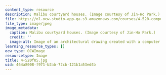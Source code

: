 ```yaml
---
content_type: resource
description: Malibu courtyard houses. (Image courtesy of Jin-Ho Park.)
file: https://ol-ocw-studio-app-qa.s3.amazonaws.com/courses/4-520-computational-design-i-theory-and-applications-fall-2005/464a8008f971b2ab72cb121b1a53ed4b_4-520f05.jpg
file_type: image/jpeg
image_metadata:
  caption: Malibu courtyard houses. (Image courtesy of Jin-Ho Park.)
  credit: ''
  image-alt: Image of an architectural drawing created with a computer program.
learning_resource_types: []
ocw_type: OCWImage
resourcetype: Image
title: 4-520f05.jpg
uid: 464a8008-f971-b2ab-72cb-121b1a53ed4b
---
```

